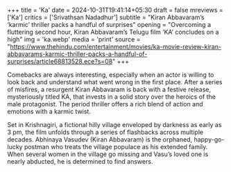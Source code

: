 +++
title = 'Ka'
date = 2024-10-31T19:41:14+05:30
draft = false
mreviews = ['Ka']
critics = ['Srivathsan Nadadhur']
subtitle = "Kiran Abbavaram’s ‘karmic’ thriller packs a handful of surprises"
opening = "Overcoming a fluttering second hour, Kiran Abbavaram’s Telugu film ‘KA’ concludes on a high"
img = 'ka.webp'
media = 'print'
source = "https://www.thehindu.com/entertainment/movies/ka-movie-review-kiran-abbavarams-karmic-thriller-packs-a-handful-of-surprises/article68813528.ece?s=08"
+++

Comebacks are always interesting, especially when an actor is willing to look back and understand what went wrong in the first place. After a series of misfires, a resurgent Kiran Abbavaram is back with a festive release, mysteriously titled KA, that invests in a solid story over the heroics of the male protagonist. The period thriller offers a rich blend of action and emotions with a karmic twist.

Set in Krishnagiri, a fictional hilly village enveloped by darkness as early as 3 pm, the film unfolds through a series of flashbacks across multiple decades. Abhinaya Vasudev (Kiran Abbavaram) is the orphaned, happy-go-lucky postman who treats the village populace as his extended family. When several women in the village go missing and Vasu’s loved one is nearly abducted, he is determined to find answers.
